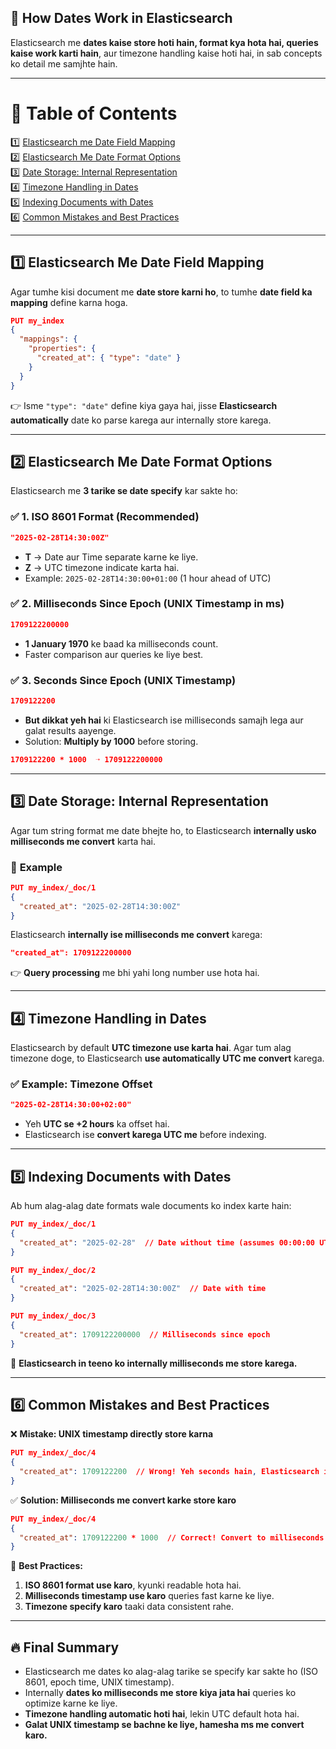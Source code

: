 ## 📌 **How Dates Work in Elasticsearch**  

Elasticsearch me **dates kaise store hoti hain, format kya hota hai, queries kaise work karti hain**, aur timezone handling kaise hoti hai, in sab concepts ko detail me samjhte hain.  

---

# **📜 Table of Contents**
1️⃣ [Elasticsearch me Date Field Mapping](#elasticsearch-me-date-field-mapping)  
2️⃣ [Elasticsearch Me Date Format Options](#elasticsearch-me-date-format-options)  
3️⃣ [Date Storage: Internal Representation](#date-storage-internal-representation)  
4️⃣ [Timezone Handling in Dates](#timezone-handling-in-dates)  
5️⃣ [Indexing Documents with Dates](#indexing-documents-with-dates)  
6️⃣ [Common Mistakes and Best Practices](#common-mistakes-and-best-practices)  

---

## 1️⃣ **Elasticsearch Me Date Field Mapping**  
Agar tumhe kisi document me **date store karni ho**, to tumhe **date field ka mapping** define karna hoga.  

```json
PUT my_index
{
  "mappings": {
    "properties": {
      "created_at": { "type": "date" }
    }
  }
}
```
👉 Isme `"type": "date"` define kiya gaya hai, jisse **Elasticsearch automatically** date ko parse karega aur internally store karega.

---

## 2️⃣ **Elasticsearch Me Date Format Options**  
Elasticsearch me **3 tarike se date specify** kar sakte ho:  

### ✅ **1. ISO 8601 Format (Recommended)**
```json
"2025-02-28T14:30:00Z"
```
- **T** → Date aur Time separate karne ke liye.  
- **Z** → UTC timezone indicate karta hai.  
- Example: `2025-02-28T14:30:00+01:00` (1 hour ahead of UTC)

### ✅ **2. Milliseconds Since Epoch (UNIX Timestamp in ms)**
```json
1709122200000
```
- **1 January 1970** ke baad ka milliseconds count.  
- Faster comparison aur queries ke liye best.

### ✅ **3. Seconds Since Epoch (UNIX Timestamp)**
```json
1709122200
```
- **But dikkat yeh hai** ki Elasticsearch ise milliseconds samajh lega aur galat results aayenge.  
- Solution: **Multiply by 1000** before storing.

```json
1709122200 * 1000  ➝ 1709122200000
```

---

## 3️⃣ **Date Storage: Internal Representation**  
Agar tum string format me date bhejte ho, to Elasticsearch **internally usko milliseconds me convert** karta hai.

### 🔹 **Example**
```json
PUT my_index/_doc/1
{
  "created_at": "2025-02-28T14:30:00Z"
}
```
Elasticsearch **internally ise milliseconds me convert** karega:
```json
"created_at": 1709122200000
```
👉 **Query processing** me bhi yahi long number use hota hai.

---

## 4️⃣ **Timezone Handling in Dates**  
Elasticsearch by default **UTC timezone use karta hai**. Agar tum alag timezone doge, to Elasticsearch **use automatically UTC me convert** karega.

### ✅ **Example: Timezone Offset**
```json
"2025-02-28T14:30:00+02:00"
```
- Yeh **UTC se +2 hours** ka offset hai.  
- Elasticsearch ise **convert karega UTC me** before indexing.

---

## 5️⃣ **Indexing Documents with Dates**  
Ab hum alag-alag date formats wale documents ko index karte hain:

```json
PUT my_index/_doc/1
{
  "created_at": "2025-02-28"  // Date without time (assumes 00:00:00 UTC)
}
```
```json
PUT my_index/_doc/2
{
  "created_at": "2025-02-28T14:30:00Z"  // Date with time
}
```
```json
PUT my_index/_doc/3
{
  "created_at": 1709122200000  // Milliseconds since epoch
}
```
📌 **Elasticsearch in teeno ko internally milliseconds me store karega.**

---

## 6️⃣ **Common Mistakes and Best Practices**  

❌ **Mistake: UNIX timestamp directly store karna**  
```json
PUT my_index/_doc/4
{
  "created_at": 1709122200  // Wrong! Yeh seconds hain, Elasticsearch ise galat samjhega.
}
```
✅ **Solution: Milliseconds me convert karke store karo**  
```json
PUT my_index/_doc/4
{
  "created_at": 1709122200 * 1000  // Correct! Convert to milliseconds
}
```

🎯 **Best Practices:**
1. **ISO 8601 format use karo**, kyunki readable hota hai.  
2. **Milliseconds timestamp use karo** queries fast karne ke liye.  
3. **Timezone specify karo** taaki data consistent rahe.  

---

## **🔥 Final Summary**
- Elasticsearch me dates ko alag-alag tarike se specify kar sakte ho (ISO 8601, epoch time, UNIX timestamp).  
- Internally **dates ko milliseconds me store kiya jata hai** queries ko optimize karne ke liye.  
- **Timezone handling automatic hoti hai**, lekin UTC default hota hai.  
- **Galat UNIX timestamp se bachne ke liye, hamesha ms me convert karo.**  

